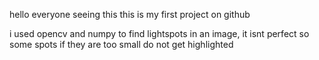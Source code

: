 hello everyone seeing this
this is my first project on github

i used opencv and numpy to find lightspots in an image, it isnt perfect so some spots if they are too small do not get highlighted

